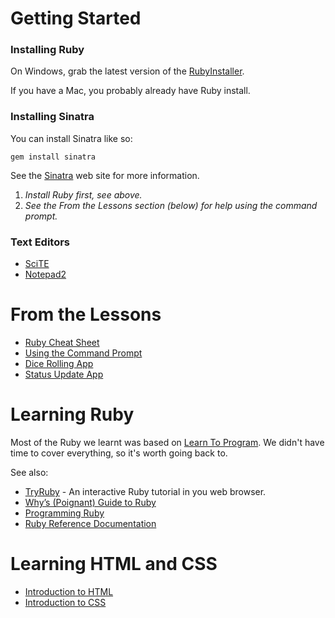 # Getting Started

### Installing Ruby

On Windows, grab the latest version of the [RubyInstaller](http://rubyinstaller.org/download.html).

If you have a Mac, you probably already have Ruby install.

### Installing Sinatra

You can install Sinatra like so:

    gem install sinatra

See the [Sinatra](http://www.sinatrarb.com/) web site for more information.

1. *Install Ruby first, see above.*
2. *See the From the Lessons section (below) for help using the command prompt.*

### Text Editors

* [SciTE](http://www.scintilla.org/SciTE.html)
* [Notepad2](http://www.flos-freeware.ch/notepad2.html)

# From the Lessons

* [Ruby Cheat Sheet](http://github.com/phorsfall/teaching-sinatra/blob/master/docs/ruby.md)
* [Using the Command Prompt](http://github.com/phorsfall/teaching-sinatra/blob/master/docs/command_prompt.md)
* [Dice Rolling App](http://github.com/phorsfall/teaching-sinatra/tree/master/dice/)
* [Status Update App](http://github.com/phorsfall/teaching-sinatra/tree/master/status_app/completed/)

# Learning Ruby

Most of the Ruby we learnt was based on [Learn To Program](http://pine.fm/LearnToProgram/).
We didn't have time to cover everything, so it's worth going back to.

See also:

* [TryRuby](http://tryruby.org/) - An interactive Ruby tutorial in you web browser.
* [Why’s (Poignant) Guide to Ruby](http://mislav.uniqpath.com/poignant-guide/book/)
* [Programming Ruby](http://www.ruby-doc.org/docs/ProgrammingRuby/)
* [Ruby Reference Documentation](http://www.ruby-doc.org/)

# Learning HTML and CSS

* [Introduction to HTML](http://www.w3.org/MarkUp/Guide/)
* [Introduction to CSS](http://www.w3.org/MarkUp/Guide/Style.html)
